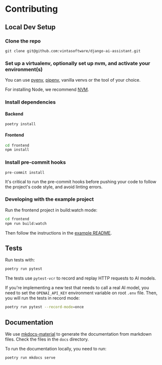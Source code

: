 # Contributing

## Local Dev Setup

### Clone the repo

`git clone git@github.com:vintasoftware/django-ai-assistant.git`

### Set up a virtualenv, optionally set up nvm, and activate your environment(s)

You can use [pyenv](https://github.com/pyenv/pyenv), [pipenv](https://github.com/pypa/pipenv/blob/main/docs/installation.md), vanilla venvs or the tool of your choice.

For installing Node, we recommend [NVM](https://github.com/nvm-sh/nvm).

### Install dependencies

#### Backend

`poetry install`

#### Frontend

```bash
cd frontend
npm install
```

### Install pre-commit hooks

`pre-commit install`

It's critical to run the pre-commit hooks before pushing your code to follow the project's code style, and avoid linting errors.

### Developing with the example project

Run the frontend project in build:watch mode:

```bash
cd frontend
npm run build:watch
```

Then follow the instructions in the [example README](example/README.md).

## Tests

Run tests with:

```bash
poetry run pytest
```

The tests use `pytest-vcr` to record and replay HTTP requests to AI models.

If you're implementing a new test that needs to call a real AI model, you need to set the `OPENAI_API_KEY` environment variable on root `.env` file.
Then, you will run the tests in record mode:

```bash
poetry run pytest --record-mode=once
```

## Documentation

We use [mkdocs-material](https://squidfunk.github.io/mkdocs-material/) to generate the documentation from markdown files.
Check the files in the `docs` directory.

To run the documentation locally, you need to run:

```bash
poetry run mkdocs serve
```
